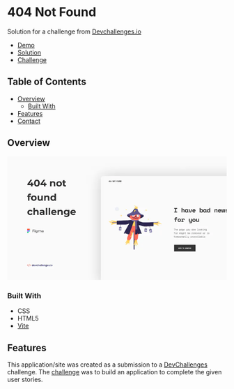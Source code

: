 # 404 Not Found

Solution for a challenge from [Devchallenges.io](http://devchallenges.io)

- [Demo](https://ap-devchallenges-404-not-found.netlify.app/)
- [Solution](https://devchallenges.io/solutions/18ZBDOYtI2pSBYYX3pWx)
- [Challenge](https://devchallenges.io/challenges/wBunSb7FPrIepJZAg0sY)

## Table of Contents

- [Overview](#overview)
  - [Built With](#built-with)
- [Features](#features)
- [Contact](#contact)

## Overview

![screenshot](./assets/screenshot.webp)

### Built With

- CSS
- HTML5
- [Vite](https://vitejs.dev/)

## Features

This application/site was created as a submission to a [DevChallenges](https://devchallenges.io/challenges) challenge. The [challenge](https://devchallenges.io/challenges/wBunSb7FPrIepJZAg0sY) was to build an application to complete the given user stories.
